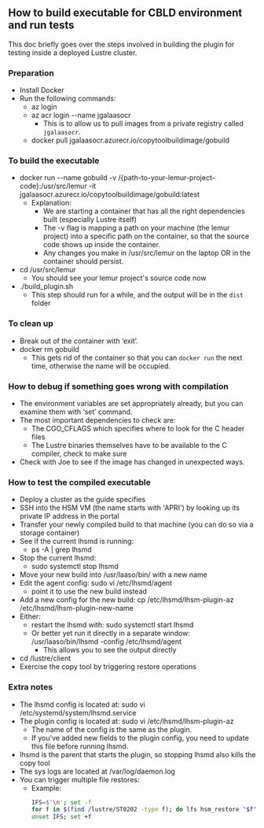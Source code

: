 ## How to build executable for CBLD environment and run tests

This doc briefly goes over the steps involved in building the plugin for testing inside a deployed Lustre cluster.

### Preparation

- Install Docker
- Run the following commands:
  - az login
  - az acr login --name jgalaasocr
    - This is to allow us to pull images from a private registry called `jgalaasocr`.
  - docker pull jgalaasocr.azurecr.io/copytoolbuildimage/gobuild

### To build the executable

- docker run --name gobuild -v /{path-to-your-lemur-project-code}:/usr/src/lemur -it jgalaasocr.azurecr.io/copytoolbuildimage/gobuild:latest
  - Explanation:
    - We are starting a container that has all the right dependencies built (especially Lustre itself)
    - The -v flag is mapping a path on your machine (the lemur project) into a specific path on the container, so that the source code shows up inside the container.
    - Any changes you make in /usr/src/lemur on the laptop OR in the container should persist.
- cd /usr/src/lemur
  - You should see your lemur project's source code now
- ./build_plugin.sh
  - This step should run for a while, and the output will be in the `dist` folder

### To clean up 

- Break out of the container with ‘exit’.
- docker rm gobuild
  - This gets rid of the container so that you can `docker run` the next time, otherwise the name will be occupied.
 
### How to debug if something goes wrong with compilation

- The environment variables are set appropriately already, but you can examine them with ‘set’ command.
- The most important dependencies to check are:
  - The CGO_CFLAGS which specifies where to look for the C header files
  - The Lustre binaries themselves have to be available to the C compiler, check to make sure
- Check with Joe to see if the image has changed in unexpected ways.

### How to test the compiled executable

- Deploy a cluster as the guide specifies
- SSH into the HSM VM (the name starts with 'APRI') by looking up its private IP address in the portal
- Transfer your newly compiled build to that machine (you can do so via a storage container)
- See if the current lhsmd is running:
  - ps -A | grep lhsmd
- Stop the current lhsmd:
  - sudo systemctl stop lhsmd
- Move your new build into /usr/laaso/bin/ with a new name
- Edit the agent config: sudo vi /etc/lhsmd/agent
  - point it to use the new build instead
- Add a new config for the new build: cp /etc/lhsmd/lhsm-plugin-az /etc/lhsmd/lhsm-plugin-new-name
- Either:
  - restart the lhsmd with: sudo systemctl start lhsmd
  - Or better yet run it directly in a separate window: /usr/laaso/bin/lhsmd -config /etc/lhsmd/agent
    - This allows you to see the output directly
- cd /lustre/client
- Exercise the copy tool by triggering restore operations 


### Extra notes

- The lhsmd config is located at: sudo vi /etc/systemd/system/lhsmd.service
- The plugin config is located at: sudo vi /etc/lhsmd/lhsm-plugin-az
  - The name of the config is the same as the plugin.
  - If you've added new fields to the plugin config, you need to update this file before running lhsmd.
- lhsmd is the parent that starts the plugin, so stopping lhsmd also kills the copy tool
- The sys logs are located at /var/log/daemon.log
- You can trigger multiple file restores:
  - Example:
    ```bash
    IFS=$'\n'; set -f
    for f in $(find /lustre/ST0202 -type f); do lfs hsm_restore "$f"; done
    unset IFS; set +f
    ```
 